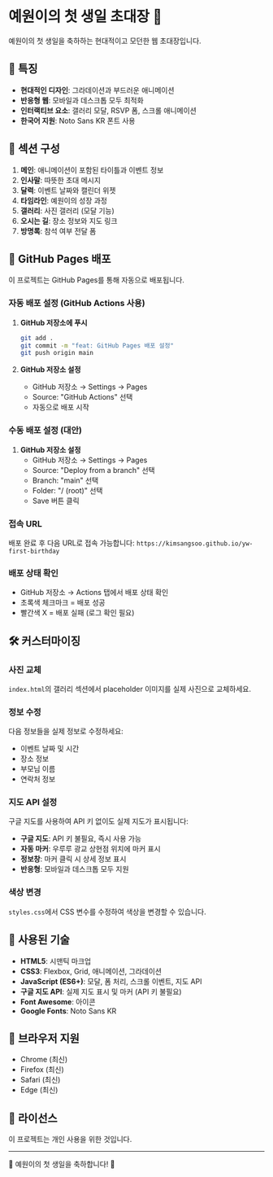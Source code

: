 # 예원이의 첫 생일 초대장 🎉

예원이의 첫 생일을 축하하는 현대적이고 모던한 웹 초대장입니다.

## 🎨 특징

- **현대적인 디자인**: 그라데이션과 부드러운 애니메이션
- **반응형 웹**: 모바일과 데스크톱 모두 최적화
- **인터랙티브 요소**: 갤러리 모달, RSVP 폼, 스크롤 애니메이션
- **한국어 지원**: Noto Sans KR 폰트 사용

## 📱 섹션 구성

1. **메인**: 애니메이션이 포함된 타이틀과 이벤트 정보
2. **인사말**: 따뜻한 초대 메시지
3. **달력**: 이벤트 날짜와 캘린더 위젯
4. **타임라인**: 예원이의 성장 과정
5. **갤러리**: 사진 갤러리 (모달 기능)
6. **오시는 길**: 장소 정보와 지도 링크
7. **방명록**: 참석 여부 전달 폼

## 🚀 GitHub Pages 배포

이 프로젝트는 GitHub Pages를 통해 자동으로 배포됩니다.

### 자동 배포 설정 (GitHub Actions 사용)

1. **GitHub 저장소에 푸시**
   ```bash
   git add .
   git commit -m "feat: GitHub Pages 배포 설정"
   git push origin main
   ```

2. **GitHub 저장소 설정**
   - GitHub 저장소 → Settings → Pages
   - Source: "GitHub Actions" 선택
   - 자동으로 배포 시작

### 수동 배포 설정 (대안)

1. **GitHub 저장소 설정**
   - GitHub 저장소 → Settings → Pages
   - Source: "Deploy from a branch" 선택
   - Branch: "main" 선택
   - Folder: "/ (root)" 선택
   - Save 버튼 클릭

### 접속 URL

배포 완료 후 다음 URL로 접속 가능합니다:
`https://kimsangsoo.github.io/yw-first-birthday`

### 배포 상태 확인

- GitHub 저장소 → Actions 탭에서 배포 상태 확인
- 초록색 체크마크 = 배포 성공
- 빨간색 X = 배포 실패 (로그 확인 필요)

## 🛠️ 커스터마이징

### 사진 교체
`index.html`의 갤러리 섹션에서 placeholder 이미지를 실제 사진으로 교체하세요.

### 정보 수정
다음 정보들을 실제 정보로 수정하세요:
- 이벤트 날짜 및 시간
- 장소 정보
- 부모님 이름
- 연락처 정보

### 지도 API 설정
구글 지도를 사용하여 API 키 없이도 실제 지도가 표시됩니다:

- **구글 지도**: API 키 불필요, 즉시 사용 가능
- **자동 마커**: 우루루 광교 상현점 위치에 마커 표시
- **정보창**: 마커 클릭 시 상세 정보 표시
- **반응형**: 모바일과 데스크톱 모두 지원

### 색상 변경
`styles.css`에서 CSS 변수를 수정하여 색상을 변경할 수 있습니다.

## 📝 사용된 기술

- **HTML5**: 시맨틱 마크업
- **CSS3**: Flexbox, Grid, 애니메이션, 그라데이션
- **JavaScript (ES6+)**: 모달, 폼 처리, 스크롤 이벤트, 지도 API
- **구글 지도 API**: 실제 지도 표시 및 마커 (API 키 불필요)
- **Font Awesome**: 아이콘
- **Google Fonts**: Noto Sans KR

## 🎯 브라우저 지원

- Chrome (최신)
- Firefox (최신)
- Safari (최신)
- Edge (최신)

## 📄 라이선스

이 프로젝트는 개인 사용을 위한 것입니다.

---

💖 예원이의 첫 생일을 축하합니다! 💖
